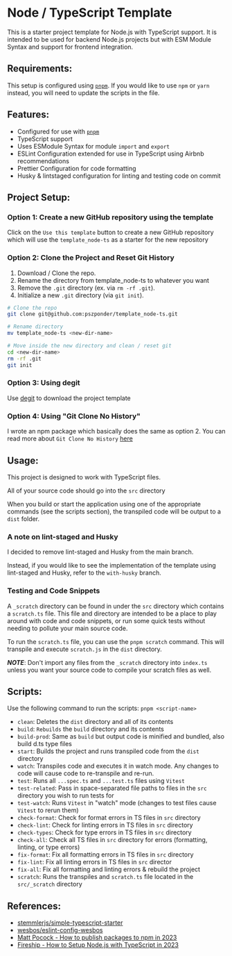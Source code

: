 # Node / TypeScript Template

This is a starter project template for Node.js with TypeScript support. It is intended to be used for backend Node.js projects but with ESM Module Syntax and support for frontend integration.

## Requirements:

This setup is configured using [`pnpm`](https://pnpm.io/). If you would like to use `npm` or `yarn` instead, you will need to update the scripts in the file.

## Features:

- Configured for use with [`pnpm`](https://pnpm.io/)
- TypeScript support
- Uses ESModule Syntax for module `import` and `export`
- ESLint Configuration extended for use in TypeScript using Airbnb recommendations
- Prettier Configuration for code formatting
- Husky & lintstaged configuration for linting and testing code on commit

## Project Setup:

### Option 1: Create a new GitHub repository using the template

Click on the `Use this template` button to create a new GitHub repository which will use the `template_node-ts` as a starter for the new repository

### Option 2: Clone the Project and Reset Git History

1. Download / Clone the repo.
2. Rename the directory from template_node-ts to whatever you want
3. Remove the `.git` directory (ex. via `rm -rf .git`).
4. Initialize a new `.git` directory (via `git init`).

```bash
# Clone the repo
git clone git@github.com:pszponder/template_node-ts.git

# Rename directory
mv template_node-ts <new-dir-name>

# Move inside the new directory and clean / reset git
cd <new-dir-name>
rm -rf .git
git init
```

### Option 3: Using degit

Use [degit](https://github.com/Rich-Harris/degit) to download the project template

### Option 4: Using "Git Clone No History"

I wrote an npm package which basically does the same as option 2. You can read more about `Git Clone No History` [here](https://www.npmjs.com/package/npm-git-clone-no-history)

## Usage:

This project is designed to work with TypeScript files.

All of your source code should go into the `src` directory

When you build or start the application using one of the appropriate commands (see the scripts section), the transpiled code will be output to a `dist` folder.

### A note on lint-staged and Husky

I decided to remove lint-staged and Husky from the main branch.

Instead, if you would like to see the implementation of the template using lint-staged and Husky, refer to the `with-husky` branch.

### Testing and Code Snippets

A `_scratch` directory can be found in under the `src` directory which contains a `scratch.ts` file. This file and directory are intended to be a place to play around with code and code snippets, or run some quick tests without needing to pollute your main source code.

To run the `scratch.ts` file, you can use the `pnpm scratch` command. This will transpile and execute `scratch.js` in the `dist` directory.

**_NOTE_**: Don't import any files from the `_scratch` directory into `index.ts` unless you want your source code to compile your scratch files as well.

## Scripts:

Use the following command to run the scripts:
`pnpm <script-name>`

- `clean`: Deletes the `dist` directory and all of its contents
- `build`: `Rebuilds` the `build` directory and its contents
- `build-prod`: Same as `build` but output code is minified and bundled, also build d.ts type files
- `start`: Builds the project and runs transpiled code from the `dist` directory
- `watch`: Transpiles code and executes it in watch mode. Any changes to code will cause code to re-transpile and re-run.
- `test`: Runs all `...spec.ts` and `...test.ts` files using `Vitest`
- `test-related`: Pass in space-separated file paths to files in the `src` directory you wish to run tests for
- `test-watch`: Runs `Vitest` in "watch" mode (changes to test files cause `Vitest` to rerun them)
- `check-format`: Check for format errors in TS files in `src` directory
- `check-lint`: Check for linting errors in TS files in `src` directory
- `check-types`: Check for type errors in TS files in `src` directory
- `check-all`: Check all TS files in `src` directory for errors (formatting, linting, or type errors)
- `fix-format`: Fix all formatting errors in TS files in `src` directory
- `fix-lint`: Fix all linting errors in TS files in `src` director
- `fix-all`: Fix all formatting and linting errors & rebuild the project
- `scratch`: Runs the transpiles and `scratch.ts` file located in the `src/_scratch` directory

## References:

- [stemmlerjs/simple-typescript-starter](https://github.com/stemmlerjs/simple-typescript-starter)
- [wesbos/eslint-config-wesbos](https://github.com/wesbos/eslint-config-wesbos)
- [Matt Pocock - How to publish packages to npm in 2023](https://www.youtube.com/watch?v=eh89VE3Mk5g)
- [Fireship - How to Setup Node.js with TypeScript in 2023](https://www.youtube.com/watch?v=H91aqUHn8sE)
